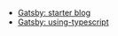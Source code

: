 * [Gatsby: starter blog](https://github.com/gatsbyjs/gatsby-starter-blog)
* [Gatsby: using-typescript](https://github.com/gatsbyjs/gatsby/tree/master/examples/using-typescript)